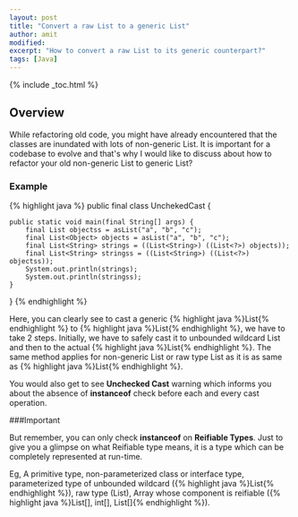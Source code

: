 ```yaml
---
layout: post
title: "Convert a raw List to a generic List"
author: amit
modified:
excerpt: "How to convert a raw List to its generic counterpart?"
tags: [Java]
---
```


{% include _toc.html %}

## Overview

While refactoring old code, you might have already encountered that the classes are inundated with lots of non-generic List. It is important for a codebase to evolve and that's why I would like to discuss about how to refactor your old non-generic List to generic List?

### Example

{% highlight java %}
public final class UnchekedCast {

	public static void main(final String[] args) {
		final List objectss = asList("a", "b", "c");
		final List<Object> objects = asList("a", "b", "c");
		final List<String> strings = ((List<String>) ((List<?>) objects));
		final List<String> stringss = ((List<String>) ((List<?>) objectss));
		System.out.println(strings);
		System.out.println(stringss);
	}

}
{% endhighlight %}

Here, you can clearly see to cast a generic {% highlight java %}List<Object>{% endhighlight %} to {% highlight java %}List<String>{% endhighlight %}, we have to take 2 steps. Initially, we have to safely cast it to unbounded wildcard List and then to the actual {% highlight java %}List<String>{% endhighlight %}. The same method applies for non-generic List or raw type List as it is as same as {% highlight java %}List<Object>{% endhighlight %}.

You would also get to see **Unchecked Cast** warning which informs you about the absence of **instanceof** check before each and every cast operation.

###Important

But remember, you can only check **instanceof** on **Reifiable Types**. Just to give you a glimpse on what Reifiable type means, it is a type which can be completely represented at run-time.

Eg, A primitive type, non-parameterized class or interface type, parameterized type of unbounded wildcard ({% highlight java %}List<?>{% endhighlight %}), raw type (List), Array whose component is reifiable ({% highlight java %}List<?>[], int[], List[]{% endhighlight %}).
